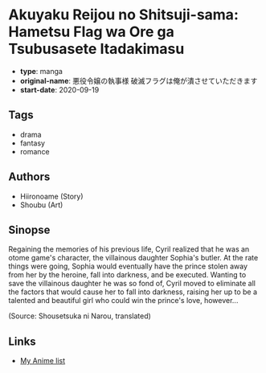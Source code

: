 # Akuyaku Reijou no Shitsuji-sama: Hametsu Flag wa Ore ga Tsubusasete Itadakimasu

-   **type**: manga
-   **original-name**: 悪役令嬢の執事様 破滅フラグは俺が潰させていただきます
-   **start-date**: 2020-09-19

## Tags

-   drama
-   fantasy
-   romance

## Authors

-   Hiironoame (Story)
-   Shoubu (Art)

## Sinopse

Regaining the memories of his previous life, Cyril realized that he was an otome game's character, the villainous daughter Sophia's butler. At the rate things were going, Sophia would eventually have the prince stolen away from her by the heroine, fall into darkness, and be executed. Wanting to save the villainous daughter he was so fond of, Cyril moved to eliminate all the factors that would cause her to fall into darkness, raising her up to be a talented and beautiful girl who could win the prince's love, however...

(Source: Shousetsuka ni Narou, translated)

## Links

-   [My Anime list](https://myanimelist.net/manga/132424/Akuyaku_Reijou_no_Shitsuji-sama__Hametsu_Flag_wa_Ore_ga_Tsubusasete_Itadakimasu)
